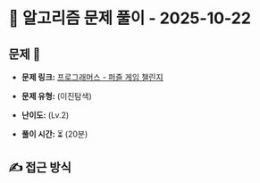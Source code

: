 # 📝 알고리즘 문제 풀이 - 2025-10-22

## 문제 📖

- **문제 링크:** [프로그래머스 - 퍼즐 게임 챌린지](https://school.programmers.co.kr/learn/courses/30/lessons/340212)

- **문제 유형:** (이진탐색)

- **난이도:** (Lv.2)

- **풀이 시간:** ⏳ (20분)

## ✍ 접근 방식
